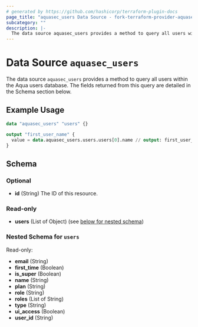 ```yaml
---
# generated by https://github.com/hashicorp/terraform-plugin-docs
page_title: "aquasec_users Data Source - fork-terraform-provider-aquasec"
subcategory: ""
description: |-
  The data source aquasec_users provides a method to query all users within the Aqua users database. The fields returned from this query are detailed in the Schema section below.
---
```


# Data Source `aquasec_users`

The data source `aquasec_users` provides a method to query all users within the Aqua users database. The fields returned from this query are detailed in the Schema section below.

## Example Usage

```terraform
data "aquasec_users" "users" {}

output "first_user_name" {
  value = data.aquasec_users.users.users[0].name // output: first_user_name = "administrator"
}
```

<!-- schema generated by tfplugindocs -->
## Schema

### Optional

- **id** (String) The ID of this resource.

### Read-only

- **users** (List of Object) (see [below for nested schema](#nestedatt--users))

<a id="nestedatt--users"></a>
### Nested Schema for `users`

Read-only:

- **email** (String)
- **first_time** (Boolean)
- **is_super** (Boolean)
- **name** (String)
- **plan** (String)
- **role** (String)
- **roles** (List of String)
- **type** (String)
- **ui_access** (Boolean)
- **user_id** (String)


